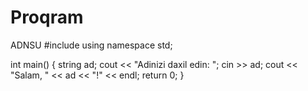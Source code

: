 # Proqram
ADNSU
#include <iostream>
using namespace std;

int main() {
    string ad;
    cout << "Adinizi daxil edin: ";
    cin >> ad;
    cout << "Salam, " << ad << "!" << endl;
    return 0;
}
